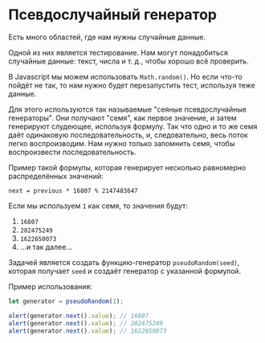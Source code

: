 
# Псевдослучайный генератор

Есть много областей, где нам нужны случайные данные.

Одной из них является тестирование. Нам могут понадобиться случайные данные: текст, числа и т. д., чтобы хорошо всё проверить.

В Javascript мы можем использовать `Math.random()`. Но если что-то пойдёт не так, то нам нужно будет перезапустить тест, используя теже данные.

Для этого используются так называемые "сеяные псевдослучайные генераторы". Они получают "семя", как первое значение, и затем генерируют слудеющее, используя формулу. Так что одно и то же семя даёт одинаковую последовательность, и, следовательно, весь поток легко воспроизводим. Нам нужно только запомнить семя, чтобы воспроизвести последовательность.

Пример такой формулы, которая генерирует несколько равномерно распределённых значений:

```
next = previous * 16807 % 2147483647
```

Если мы используем `1` как семя, то значения будут:
1. `16807`
2. `282475249`
3. `1622650073`
4. ...и так далее...

Задачей является создать функцию-генератор `pseudoRandom(seed)`, которая получает `seed` и создаёт генератор с указанной формулой.

Пример использования:

```js
let generator = pseudoRandom(1);

alert(generator.next().value); // 16807
alert(generator.next().value); // 282475249
alert(generator.next().value); // 1622650073
```
